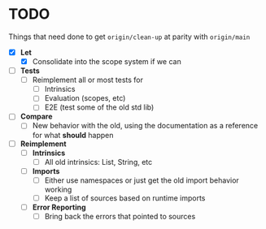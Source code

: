 # TODO

Things that need done to get `origin/clean-up` at parity with `origin/main`

- [x] **Let**
  - [x] Consolidate into the scope system if we can
- [ ] **Tests**
  - [ ] Reimplement all or most tests for
    - [ ] Intrinsics
    - [ ] Evaluation (scopes, etc)
    - [ ] E2E (test some of the old std lib)
- [ ] **Compare**
  - [ ] New behavior with the old, using the documentation as a reference for what **should** happen
- [ ] **Reimplement**
  - [ ] **Intrinsics**
    - [ ] All old intrinsics: List, String, etc
  - [ ] **Imports**
    - [ ] Either use namespaces or just get the old import behavior working
    - [ ] Keep a list of sources based on runtime imports
  - [ ] **Error Reporting**
    - [ ] Bring back the errors that pointed to sources
